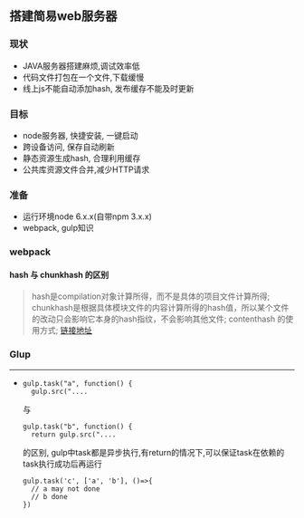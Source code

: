 ## 搭建简易web服务器

### 现状
* JAVA服务器搭建麻烦,调试效率低
* 代码文件打包在一个文件,下载缓慢
* 线上js不能自动添加hash, 发布缓存不能及时更新

### 目标
* node服务器, 快捷安装, 一键启动
* 跨设备访问, 保存自动刷新
* 静态资源生成hash, 合理利用缓存
* 公共库资源文件合并,减少HTTP请求

### 准备
* 运行环境node 6.x.x(自带npm 3.x.x)
* webpack, gulp知识 

### webpack
#### hash 与 chunkhash 的区别
> hash是compilation对象计算所得，而不是具体的项目文件计算所得; chunkhash是根据具体模块文件的内容计算所得的hash值，所以某个文件的改动只会影响它本身的hash指纹，不会影响其他文件; contenthash 的使用方式; [链接地址]('http://www.cnblogs.com/ihardcoder/p/5623411.html')

### Glup
---
*     gulp.task("a", function() {
        gulp.src("....
    与
     
      gulp.task("b", function() {
        return gulp.src("....

    的区别, gulp中task都是异步执行,有return的情况下,可以保证task在依赖的task执行成功后再运行
    
      gulp.task('c', ['a', 'b'], ()=>{
        // a may not done
        // b done
      })